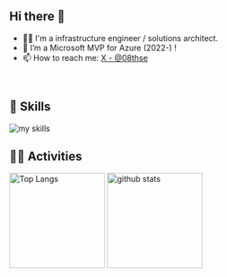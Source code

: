 <!-- プロフィール参照数 ->>
<!--
<div align="right">
  <img src="https://komarev.com/ghpvc/?username=08thse" />
</div>
-->

## Hi there 👋

- 🧑‍💻 I'm a infrastructure engineer / solutions architect.
- 🌱 I’m a Microsoft MVP for Azure (2022-) !
- 📫 How to reach me: [X - @08thse](https://twitter.com/08thse)
<br>

## 🌱 Skills
<img alt="my skills" src="https://skillicons.dev/icons?theme=dark&perline=7&i=azure,windows,aws,kubernetes,docker,linux" />
<!-- ライトモード：theme=light, ダークモード：theme=dark -->
<!-- アイコンの選択肢一覧：https://arc.net/l/quote/zizyykfh -->
<br>

## 🏃‍♀️ Activities
<div align="left"> 
  <img alt="Top Langs" height="170px" src="https://github-readme-stats.vercel.app/api?username=08thse&theme=vue-dark&layout=compact" />
  <img alt="github stats" height="170px" src="https://github-readme-stats.vercel.app/api/top-langs/?username=08thse&theme=vue-dark&layout=compact" />
  <!-- ライトモード：theme=light, ダークモード：theme=vue-dark  -->
</div>

<!--
**08thse/08thse** is a ✨ _special_ ✨ repository because its `README.md` (this file) appears on your GitHub profile.

Here are some ideas to get you started:

- 🔭 I’m currently working on ...
- 🌱 I’m currently learning ...
- 👯 I’m looking to collaborate on ...
- 🤔 I’m looking for help with ...
- 💬 Ask me about ...
- 📫 How to reach me: ...
- 😄 Pronouns: ...
- ⚡ Fun fact: ...
-->

<!-- Special Thanks - https://qiita.com/mmnn/items/cf465d271171cba8bd51 -->
